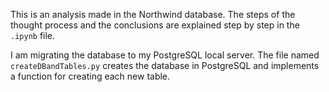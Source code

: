 This is an analysis made in the Northwind database. The steps of the thought process and the conclusions
are explained step by step in the `.ipynb` file.

I am migrating the database to my PostgreSQL local server. The file named `createDBandTables.py` creates the database in PostgreSQL and implements a function for creating each new table.
